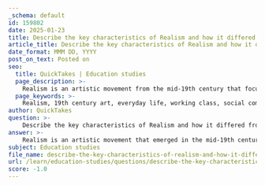 ```yaml
---
_schema: default
id: 159802
date: 2025-01-23
title: Describe the key characteristics of Realism and how it differed from previous art movements.
article_title: Describe the key characteristics of Realism and how it differed from previous art movements.
date_format: MMM DD, YYYY
post_on_text: Posted on
seo:
  title: QuickTakes | Education studies
  page_description: >-
    Realism is an artistic movement from the mid-19th century that focuses on depicting everyday life, social issues, and the working class, differing from the idealized and emotional expressions of Romanticism.
  page_keywords: >-
    Realism, 19th century art, everyday life, working class, social commentary, naturalism, Gustave Courbet, romanticism contrast, industrialization influence, artistic movement
author: QuickTakes
question: >-
    Describe the key characteristics of Realism and how it differed from previous art movements.
answer: >-
    Realism is an artistic movement that emerged in the mid-19th century, primarily as a reaction against the preceding Romanticism. Here are the key characteristics of Realism and how it differed from earlier art movements:\n\n### Key Characteristics of Realism:\n1. **Focus on Everyday Life**: Realism sought to depict ordinary people and everyday situations, emphasizing the lives of the working class and the struggles they faced. This was a significant shift from the grand historical and mythological themes prevalent in Romanticism.\n\n2. **Accuracy and Honesty**: Realist artists aimed to represent the world as it truly is, without idealization or embellishment. They focused on portraying subjects with a sense of authenticity, often highlighting social issues and the harsh realities of life.\n\n3. **Social Commentary**: Many Realist works served as a critique of society, addressing issues such as poverty, labor, and social injustice. This focus on social themes was a departure from the more individualistic and emotional expressions found in Romantic art.\n\n4. **Naturalism**: While closely related to Naturalism, which emphasized a precise and unembellished representation of reality, Realism was more concerned with the artist's subjective experience of the world. Realists aimed to capture the essence of life as they experienced it, rather than merely replicating it in a photographic manner.\n\n5. **Notable Artists**: Key figures in the Realist movement include Gustave Courbet, who is often considered the father of Realism, and Jean-François Millet, known for his depictions of rural life.\n\n### Differences from Previous Art Movements:\n- **Contrast with Romanticism**: Romanticism celebrated emotion, individualism, and the sublime aspects of nature, often idealizing subjects and focusing on dramatic themes. In contrast, Realism rejected these ideals, opting instead for a more grounded and truthful representation of life.\n\n- **Shift from Idealization**: Previous movements, such as Neoclassicism and Romanticism, often idealized their subjects, portraying them in a glorified manner. Realism, however, aimed to depict subjects as they were, including their flaws and struggles.\n\n- **Response to Industrialization**: The rise of industrial society and urbanization during the 19th century influenced Realist artists to focus on contemporary life and the experiences of the working class, which was often overlooked in earlier art movements.\n\nIn summary, Realism marked a significant shift in the art world by prioritizing the depiction of everyday life and social issues, moving away from the idealized and emotional expressions of Romanticism. This movement laid the groundwork for later artistic developments, including Impressionism and Expressionism, by emphasizing the importance of the artist's perspective and the realities of contemporary society.
subject: Education studies
file_name: describe-the-key-characteristics-of-realism-and-how-it-differed-from-previous-art-movements.md
url: /learn/education-studies/questions/describe-the-key-characteristics-of-realism-and-how-it-differed-from-previous-art-movements
score: -1.0
---
```


&nbsp;